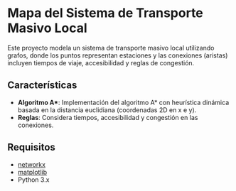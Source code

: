 # Mapa del Sistema de Transporte Masivo Local

Este proyecto modela un sistema de transporte masivo local utilizando grafos, donde los puntos representan estaciones y las conexiones (aristas) incluyen tiempos de viaje, accesibilidad y reglas de congestión.

## Características

- **Algoritmo A\***: Implementación del algoritmo A* con heurística dinámica basada en la distancia euclidiana (coordenadas 2D en x e y).
- **Reglas**: Considera tiempos, accesibilidad y congestión en las conexiones.

## Requisitos

- [networkx](https://networkx.org/)
- [matplotlib](https://matplotlib.org/)
- Python 3.x
